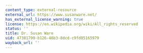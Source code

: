 ```yaml
---
content_type: external-resource
external_url: https://www.susanware.net/
has_external_license_warning: true
license: https://en.wikipedia.org/wiki/All_rights_reserved
status: ''
title: Dr. Susan Ware
uid: 47381799-b126-46b3-8dcd-c9fd05165979
wayback_url: ''
---
```

